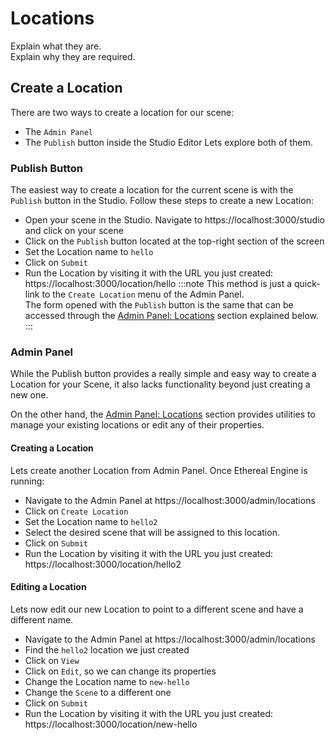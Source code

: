 # Locations
Explain what they are.  
Explain why they are required.

## Create a Location
There are two ways to create a location for our scene:
- The `Admin Panel`
- The `Publish` button inside the Studio Editor
Lets explore both of them.

### Publish Button
The easiest way to create a location for the current scene is with the `Publish` button in the Studio.
Follow these steps to create a new Location:
- Open your scene in the Studio. Navigate to https://localhost:3000/studio and click on your scene
- Click on the `Publish` button located at the top-right section of the screen
- Set the Location name to `hello`  
- Click on `Submit`
- Run the Location by visiting it with the URL you just created: https://localhost:3000/location/hello
:::note
This method is just a quick-link to the `Create Location` menu of the Admin Panel.  
The form opened with the `Publish` button is the same that can be accessed through the [Admin Panel: Locations](https://localhost:3000/admin/locations) section explained below.
:::

### Admin Panel
While the Publish button provides a really simple and easy way to create a Location for your Scene, it also lacks functionality beyond just creating a new one.

On the other hand, the [Admin Panel: Locations](https://localhost:3000/admin/locations) section provides utilities to manage your existing locations or edit any of their properties.

#### Creating a Location
Lets create another Location from Admin Panel. Once Ethereal Engine is running:  
- Navigate to the Admin Panel at https://localhost:3000/admin/locations  
- Click on `Create Location`
- Set the Location name to `hello2`  
- Select the desired scene that will be assigned to this location.
- Click on `Submit`
- Run the Location by visiting it with the URL you just created: https://localhost:3000/location/hello2

#### Editing a Location
Lets now edit our new Location to point to a different scene and have a different name.
- Navigate to the Admin Panel at https://localhost:3000/admin/locations
- Find the `hello2` location we just created
- Click on `View`
- Click on `Edit`, so we can change its properties
- Change the Location name to `new-hello`
- Change the `Scene` to a different one
- Click on `Submit`
- Run the Location by visiting it with the URL you just created: https://localhost:3000/location/new-hello


